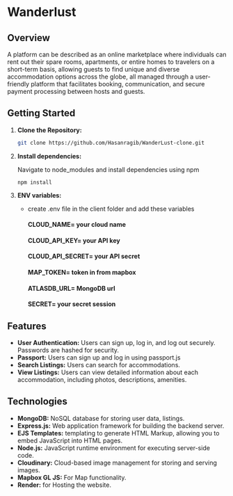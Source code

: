 # Wanderlust

## Overview

A platform can be described as an online marketplace where individuals can rent out their spare rooms, apartments, or entire homes to travelers on a short-term basis, allowing guests to find unique and diverse accommodation options across the globe, all managed through a user-friendly platform that facilitates booking, communication, and secure payment processing between hosts and guests.

## Getting Started

1. **Clone the Repository:**

   ```bash
   git clone https://github.com/Hasanragib/WanderLust-clone.git

   ```

2. **Install dependencies:**

   Navigate to node_modules and install dependencies using npm

   ```
   npm install
   ```
   
3. **ENV variables:**

   - create .env file in the client folder and add these variables

     #### CLOUD_NAME= your cloud name
   
     #### CLOUD_API_KEY= your API key
   
     #### CLOUD_API_SECRET= your API secret

     #### MAP_TOKEN= token in from mapbox

     #### ATLASDB_URL= MongoDB url 

     #### SECRET= your secret session

## Features

- **User Authentication:** Users can sign up, log in, and log out securely. Passwords are hashed for security.
- **Passport:** Users can sign up and log in using passport.js 
- **Search Listings:** Users can search for accommodations.
- **View Listings:** Users can view detailed information about each accommodation, including photos, descriptions, amenities.

## Technologies

- **MongoDB:** NoSQL database for storing user data, listings.
- **Express.js:** Web application framework for building the backend server.
- **EJS Templates:** templating to generate HTML Markup, allowing you to embed JavaScript into HTML pages.
- **Node.js:** JavaScript runtime environment for executing server-side code.
- **Cloudinary:** Cloud-based image management for storing and serving images.
- **Mapbox GL JS:** For Map functionality.
- **Render:** for Hosting the website.
